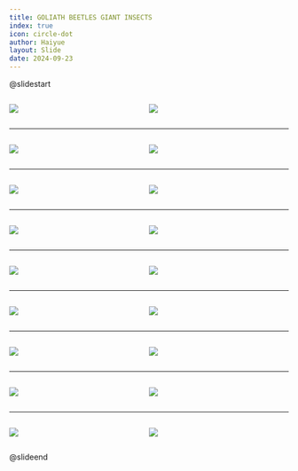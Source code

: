```yaml
---
title: GOLIATH BEETLES GIANT INSECTS
index: true
icon: circle-dot
author: Haiyue
layout: Slide
date: 2024-09-23
---
```

 
@slidestart

<div style="display:flex">
<div style="flex:1">

![](https://raw.githubusercontent.com/yclord/reading/refs/heads/master/english/Level-Y/GOLIATH%20BEETLES%20GIANT%20INSECTS/001.webp)
</div>
<div style="flex:1">

![](https://raw.githubusercontent.com/yclord/reading/refs/heads/master/english/Level-Y/GOLIATH%20BEETLES%20GIANT%20INSECTS/002.webp)
</div>
</div>

---

<div style="display:flex">
<div style="flex:1">

![](https://raw.githubusercontent.com/yclord/reading/refs/heads/master/english/Level-Y/GOLIATH%20BEETLES%20GIANT%20INSECTS/003.webp)
</div>
<div style="flex:1">

![](https://raw.githubusercontent.com/yclord/reading/refs/heads/master/english/Level-Y/GOLIATH%20BEETLES%20GIANT%20INSECTS/004.webp)
</div>
</div>

---

<div style="display:flex">
<div style="flex:1">

![](https://raw.githubusercontent.com/yclord/reading/refs/heads/master/english/Level-Y/GOLIATH%20BEETLES%20GIANT%20INSECTS/005.webp)
</div>
<div style="flex:1">

![](https://raw.githubusercontent.com/yclord/reading/refs/heads/master/english/Level-Y/GOLIATH%20BEETLES%20GIANT%20INSECTS/006.webp)
</div>
</div>

---

<div style="display:flex">
<div style="flex:1">

![](https://raw.githubusercontent.com/yclord/reading/refs/heads/master/english/Level-Y/GOLIATH%20BEETLES%20GIANT%20INSECTS/007.webp)
</div>
<div style="flex:1">

![](https://raw.githubusercontent.com/yclord/reading/refs/heads/master/english/Level-Y/GOLIATH%20BEETLES%20GIANT%20INSECTS/008.webp)
</div>
</div>

---

<div style="display:flex">
<div style="flex:1">

![](https://raw.githubusercontent.com/yclord/reading/refs/heads/master/english/Level-Y/GOLIATH%20BEETLES%20GIANT%20INSECTS/009.webp)
</div>
<div style="flex:1">

![](https://raw.githubusercontent.com/yclord/reading/refs/heads/master/english/Level-Y/GOLIATH%20BEETLES%20GIANT%20INSECTS/010.webp)
</div>
</div>

---

<div style="display:flex">
<div style="flex:1">

![](https://raw.githubusercontent.com/yclord/reading/refs/heads/master/english/Level-Y/GOLIATH%20BEETLES%20GIANT%20INSECTS/011.webp)
</div>
<div style="flex:1">

![](https://raw.githubusercontent.com/yclord/reading/refs/heads/master/english/Level-Y/GOLIATH%20BEETLES%20GIANT%20INSECTS/012.webp)
</div>
</div>

---

<div style="display:flex">
<div style="flex:1">

![](https://raw.githubusercontent.com/yclord/reading/refs/heads/master/english/Level-Y/GOLIATH%20BEETLES%20GIANT%20INSECTS/013.webp)
</div>
<div style="flex:1">

![](https://raw.githubusercontent.com/yclord/reading/refs/heads/master/english/Level-Y/GOLIATH%20BEETLES%20GIANT%20INSECTS/014.webp)
</div>
</div>

---

<div style="display:flex">
<div style="flex:1">

![](https://raw.githubusercontent.com/yclord/reading/refs/heads/master/english/Level-Y/GOLIATH%20BEETLES%20GIANT%20INSECTS/015.webp)
</div>
<div style="flex:1">

![](https://raw.githubusercontent.com/yclord/reading/refs/heads/master/english/Level-Y/GOLIATH%20BEETLES%20GIANT%20INSECTS/016.webp)
</div>
</div>

---

<div style="display:flex">
<div style="flex:1">

![](https://raw.githubusercontent.com/yclord/reading/refs/heads/master/english/Level-Y/GOLIATH%20BEETLES%20GIANT%20INSECTS/017.webp)
</div>
<div style="flex:1">

![](https://raw.githubusercontent.com/yclord/reading/refs/heads/master/english/Level-Y/GOLIATH%20BEETLES%20GIANT%20INSECTS/018.webp)
</div>
</div>

@slideend